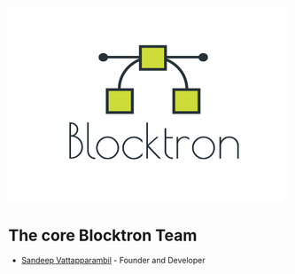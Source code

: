 ![logo](https://raw.githubusercontent.com/Blocktron-Project/blocktron-lib/master/blocktron.png)
# The core Blocktron Team
- [Sandeep Vattapparambil](https://github.com/SandeepVattapparambil) - Founder and Developer